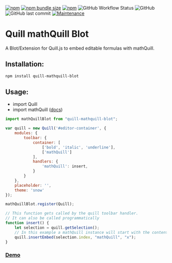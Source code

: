 [![npm](https://img.shields.io/npm/v/quill-mathquill-blot?style=flat-square)](https://www.npmjs.com/package/quill-mathquill-blot)
[![npm bundle size](https://img.shields.io/bundlephobia/min/quill-mathquill-blot?style=flat-square)](https://www.npmjs.com/package/quill-mathquill-blot)
[![npm](https://img.shields.io/npm/dt/quill-mathquill-blot?style=flat-square)](https://www.npmjs.com/package/quill-mathquill-blot)
![GitHub Workflow Status](https://img.shields.io/github/workflow/status/JonathanTreffler/Quill-mathQuill-blot/Lint%20Library?label=Lint&style=flat-square)
![GitHub](https://img.shields.io/github/license/JonathanTreffler/Quill-mathQuill-blot?style=flat-square)
![GitHub last commit](https://img.shields.io/github/last-commit/JonathanTreffler/Quill-mathQuill-blot?style=flat-square)
[![Maintenance](https://img.shields.io/maintenance/yes/2020?style=flat-square)](https://github.com/JonathanTreffler/Quill-mathQuill-blot/commits/)
# Quill mathQuill Blot

A Blot/Extension for Quill.js to embed editable formulas with mathQuill.

## Installation:
```bash
npm install quill-mathquill-blot
```
## Usage:

- import Quill
- import mathQuill ([docs](http://docs.mathquill.com/en/latest/Getting_Started/))

```js
import mathQuillBlot from "quill-mathquill-blot";

var quill = new Quill('#editor-container', {
	modules: {
		toolbar: {
			container: [
				['bold', 'italic', 'underline'],
				['mathQuill']
			],
			handlers: {
				'mathQuill': insert,
			}
		}
	},
	placeholder: '',
	theme: 'snow'
});

mathQuillBlot.register(Quill);

// This function gets called by the quill toolbar handler.
// It can also be called programmatically
function insert() {
	let selection = quill.getSelection();
	// In this example a mathQuill instance will start with the content "x"
	quill.insertEmbed(selection.index, "mathQuill", "x");
}
```

### [Demo](https://jonathan-treffler.de/Quill-mathQuill-blot/)
